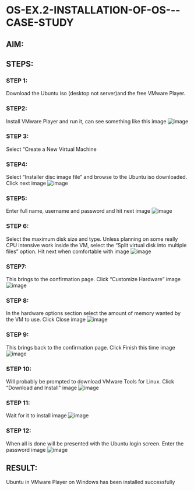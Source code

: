 # OS-EX.2-INSTALLATION-OF-OS---CASE-STUDY

## AIM:

## STEPS:
### STEP 1:
Download the Ubuntu iso (desktop not server)and the free VMware Player.

### STEP2:
Install VMware Player and run it, can see something like this image
![image](https://github.com/Thirukaalathessvarar-S/OS-EX.2-INSTALLATION-OF-OS---CASE-STUDY/assets/121166390/23004f58-19bd-4ef9-abeb-e1d254c8a42c)

### STEP 3:
Select “Create a New Virtual Machine

### STEP4:
Select “Installer disc image file” and browse to the Ubuntu iso downloaded. Click next image
![image](https://github.com/Thirukaalathessvarar-S/OS-EX.2-INSTALLATION-OF-OS---CASE-STUDY/assets/121166390/0fa0b5ad-d1d0-4490-8dfd-c9f99b9044a6)

### STEP5:
Enter full name, username and password and hit next image
![image](https://github.com/Thirukaalathessvarar-S/OS-EX.2-INSTALLATION-OF-OS---CASE-STUDY/assets/121166390/3b8787bc-fe68-4f64-944a-b28167f237d7)

### STEP 6:
Select the maximum disk size and type. Unless planning on some really CPU intensive work inside the VM, select the “Split virtual disk into multiple files” option. Hit next when comfortable with image
![image](https://github.com/Thirukaalathessvarar-S/OS-EX.2-INSTALLATION-OF-OS---CASE-STUDY/assets/121166390/c179820b-48e4-45d4-a3db-a2e64727de17)

### STEP7:
This brings to the confirmation page. Click “Customize Hardware” image
![image](https://github.com/Thirukaalathessvarar-S/OS-EX.2-INSTALLATION-OF-OS---CASE-STUDY/assets/121166390/e6ba8959-a682-4f5c-904a-d3949863ba54)

### STEP 8:
In the hardware options section select the amount of memory wanted by the VM to use. Click Close image
![image](https://github.com/Thirukaalathessvarar-S/OS-EX.2-INSTALLATION-OF-OS---CASE-STUDY/assets/121166390/88d5a2d9-0c2d-4020-9a04-aef751a33f01)

### STEP 9:
This brings back to the confirmation page. Click Finish this time image
![image](https://github.com/Thirukaalathessvarar-S/OS-EX.2-INSTALLATION-OF-OS---CASE-STUDY/assets/121166390/b6321b1a-c8d4-4ec2-8a43-6235f2c44303)

### STEP 10:
Will probably be prompted to download VMware Tools for Linux. Click “Download and Install" image
![image](https://github.com/Thirukaalathessvarar-S/OS-EX.2-INSTALLATION-OF-OS---CASE-STUDY/assets/121166390/270dd2c6-4afe-47d1-aa24-d8bb5f3b8abd)

### STEP 11:
Wait for it to install image
![image](https://github.com/Thirukaalathessvarar-S/OS-EX.2-INSTALLATION-OF-OS---CASE-STUDY/assets/121166390/25da0c0d-e21d-4995-8d28-fa6ad493ef33)

### STEP 12:
When all is done will be presented with the Ubuntu login screen. Enter the password image
![image](https://github.com/Thirukaalathessvarar-S/OS-EX.2-INSTALLATION-OF-OS---CASE-STUDY/assets/121166390/f6423a51-f56d-4a70-ac3a-e5fa3cb26f04)

## RESULT:
Ubuntu in VMware Player on Windows has been installed successfully
